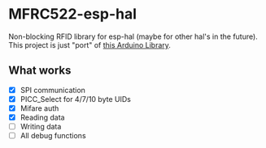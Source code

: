 # MFRC522-esp-hal
Non-blocking RFID library for esp-hal (maybe for other hal's in the future).
This project is just "port" of [this Arduino Library](https://github.com/OSSLibraries/Arduino_MFRC522v2).

## What works
- [x] SPI communication
- [x] PICC_Select for 4/7/10 byte UIDs
- [x] Mifare auth
- [x] Reading data
- [ ] Writing data
- [ ] All debug functions
